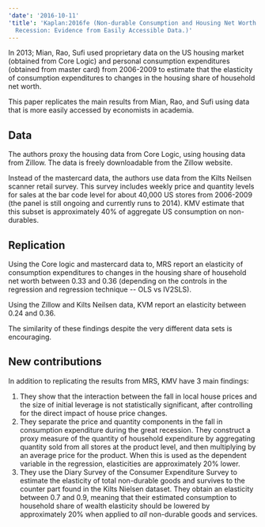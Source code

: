 ```yaml
---
'date': '2016-10-11'
'title': 'Kaplan:2016fe (Non-durable Consumption and Housing Net Worth in the Great
  Recession: Evidence from Easily Accessible Data.)'
---
```


<p>In 2013; Mian, Rao, Sufi used proprietary data on the US housing market (obtained from Core Logic) and personal consumption expenditures (obtained from master card) from 2006-2009 to estimate that the elasticity of consumption expenditures to changes in the housing share of household net worth.</p>
<p>This paper replicates the main results from Mian, Rao, and Sufi using data that is more easily accessed by economists in academia.</p>
<h2 id="data">Data</h2>
<p>The authors proxy the housing data from Core Logic, using housing data from Zillow. The data is freely downloadable from the Zillow website.</p>
<p>Instead of the mastercard data, the authors use data from the Kilts Neilsen scanner retail survey. This survey includes weekly price and quantity levels for sales at the bar code level for about 40,000 US stores from 2006-2009 (the panel is still ongoing and currently runs to 2014). KMV estimate that this subset is approximately 40% of aggregate US consumption on non-durables.</p>
<h2 id="replication">Replication</h2>
<p>Using the Core logic and mastercard data to, MRS report an elasticity of consumption expenditures to changes in the housing share of household net worth between 0.33 and 0.36 (depending on the controls in the regression and regression technique -- OLS vs IV2SLS).</p>
<p>Using the Zillow and Kilts Neilsen data, KVM report an elasticity between 0.24 and 0.36.</p>
<p>The similarity of these findings despite the very different data sets is encouraging.</p>
<h2 id="new-contributions">New contributions</h2>
<p>In addition to replicating the results from MRS, KMV have 3 main findings:</p>
<ol style="list-style-type: decimal">
<li>They show that the interaction between the fall in local house prices and the size of initial leverage is not statistically significant, after controlling for the direct impact of house price changes.</li>
<li>They separate the price and quantity components in the fall in consumption expenditure during the great recession. They construct a proxy measure of the quantity of household expenditure by aggregating quantity sold from all stores at the product level, and then multiplying by an average price for the product. When this is used as the dependent variable in the regression, elasticities are approximately 20% lower.</li>
<li>They use the Diary Survey of the Consumer Expenditure Survey to estimate the elasticity of total non-durable goods and survives to the counter part found in the Kilts Nielsen dataset. They obtain an elasticity between 0.7 and 0.9, meaning that their estimated consumption to household share of wealth elasticity should be lowered by approximately 20% when applied to <em>all</em> non-durable goods and services.</li>
</ol>

